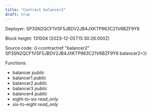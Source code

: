 ```yaml
---
title: "Contract balancer2"
draft: true
---
```

Deployer: SP3SN2QCF1VSF5JBDV2JB4JXKTP963C21V6BZF9Y8


 



Block height: 131004 (2023-12-05T15:30:26.000Z)

Source code: {{<contractref "balancer2" SP3SN2QCF1VSF5JBDV2JB4JXKTP963C21V6BZF9Y8 balancer2>}}

Functions:

* balancer _public_
* balancer1 _public_
* balancer2 _public_
* balancer3 _public_
* balancer4 _public_
* eight-to-six _read_only_
* six-to-eight _read_only_
